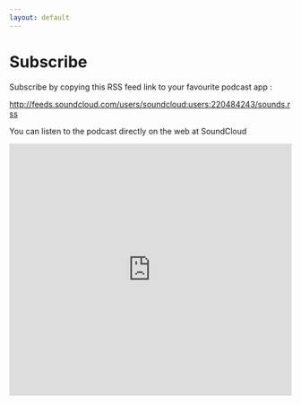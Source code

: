 ```yaml
---
layout: default
---
```


# Subscribe

Subscribe by copying this RSS feed link to your favourite podcast app :

http://feeds.soundcloud.com/users/soundcloud:users:220484243/sounds.rss

You can listen to the podcast directly on the web at SoundCloud

<iframe width="100%" height="450" scrolling="no" frameborder="no" src="https://w.soundcloud.com/player/?url=https%3A//api.soundcloud.com/users/220484243&amp;color=%23ff5500&amp;auto_play=false&amp;hide_related=true&amp;show_comments=false&amp;show_user=true&amp;show_reposts=false&amp;show_teaser=true"></iframe>
